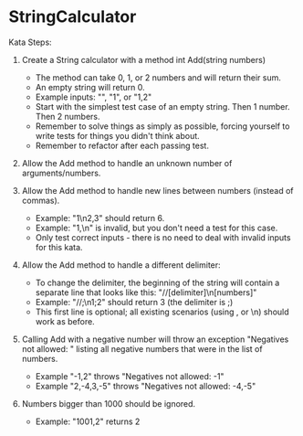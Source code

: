 ﻿# StringCalculator

Kata Steps:

1. Create a String calculator with a method int Add(string numbers) 

    - The method can take 0, 1, or 2 numbers and will return their sum. 
    - An empty string will return 0. 
    - Example inputs: "", "1", or "1,2" 
    - Start with the simplest test case of an empty string. Then 1 number. Then 2 numbers. 
    - Remember to solve things as simply as possible, forcing yourself to write tests for things you didn't think about. 
    - Remember to refactor after each passing test. 

2. Allow the Add method to handle an unknown number of arguments/numbers.

3. Allow the Add method to handle new lines between numbers (instead of commas). 

    - Example: "1\n2,3" should return 6. 
    - Example: "1,\n" is invalid, but you don't need a test for this case. 
    - Only test correct inputs - there is no need to deal with invalid inputs for this kata. 

4. Allow the Add method to handle a different delimiter: 

    - To change the delimiter, the beginning of the string will contain a separate line that looks like this: "//[delimiter]\n[numbers]" 
    - Example: "//;\n1;2" should return 3 (the delimiter is ;) 
    - This first line is optional; all existing scenarios (using , or \n) should work as before. 

5. Calling Add with a negative number will throw an exception "Negatives not allowed: " listing all negative numbers that were in the list of numbers. 

    - Example "-1,2" throws "Negatives not allowed: -1"
    - Example "2,-4,3,-5" throws "Negatives not allowed: -4,-5" 
6. Numbers bigger than 1000 should be ignored. 
    - Example: "1001,2" returns 2